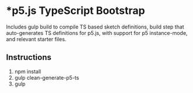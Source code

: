 # *p5.js TypeScript Bootstrap

Includes gulp build to compile TS based sketch definitions, build step that auto-generates TS
definitions for p5.js, with support for p5 instance-mode, and relevant starter files.

## Instructions
1. npm install
2. gulp clean-generate-p5-ts
3. gulp
